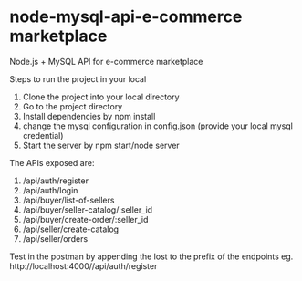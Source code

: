 # node-mysql-api-e-commerce marketplace

Node.js + MySQL API for  e-commerce marketplace

Steps to run the project in your local

1. Clone the project into your local directory
2. Go to the project directory
3. Install dependencies by npm install
5. change the mysql configuration in config.json (provide your local mysql credential)
4. Start the server by npm start/node server

The APIs exposed are:
1. /api/auth/register
2. /api/auth/login
3. /api/buyer/list-of-sellers
4. /api/buyer/seller-catalog/:seller_id
5. /api/buyer/create-order/:seller_id
6. /api/seller/create-catalog
7. /api/seller/orders

Test in the postman by appending the lost to the prefix of the endpoints
eg. http://localhost:4000//api/auth/register